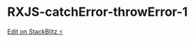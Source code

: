 # RXJS-catchError-throwError-1

[Edit on StackBlitz ⚡️](https://stackblitz.com/edit/typescript-viflkh)